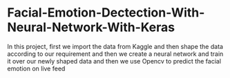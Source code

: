 # Facial-Emotion-Dectection-With-Neural-Network-With-Keras
In this project, first we import the data from Kaggle and then shape the data according to our requirement and then we create a neural network and train it over our newly shaped data and then we use Opencv to predict the facial emotion on live feed
